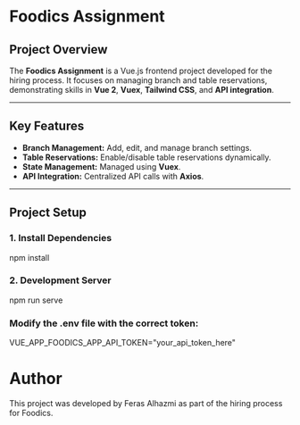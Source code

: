 # Foodics Assignment

## Project Overview

The **Foodics Assignment** is a Vue.js frontend project developed for the hiring process. It focuses on managing branch and table reservations, demonstrating skills in **Vue 2**, **Vuex**, **Tailwind CSS**, and **API integration**.

---

## Key Features

- **Branch Management:** Add, edit, and manage branch settings.
- **Table Reservations:** Enable/disable table reservations dynamically.
- **State Management:** Managed using **Vuex**.
- **API Integration:** Centralized API calls with **Axios**.

---

## Project Setup

### 1. **Install Dependencies**

npm install

### 2. Development Server

npm run serve

### Modify the .env file with the correct token:

VUE_APP_FOODICS_APP_API_TOKEN="your_api_token_here"

# Author

This project was developed by Feras Alhazmi as part of the hiring process for Foodics.
